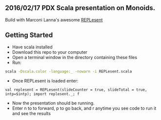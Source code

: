 2016/02/17 PDX Scala presentation on Monoids.
--------

Build with Marconi Lanna's awesome [REPLesent](https://www.codacy.com/public/marconilanna/REPLesent)


Getting Started
--------

* Have scala installed
* Download this repo to your computer
* Open a terminal window in the directory containing these files
* Run:
```sh
scala -Dscala.color -language:_ -nowarn -i REPLesent.scala
```
* Once REPLesent is loaded enter:
```
val replesent = REPLesent(slideCounter = true, slideTotal = true, intp=$intp); import replesent._; f
```
* Now the presentation should be running.
* Enter n to to forward, p to go back, and r anytime you see code to run it and see the results
